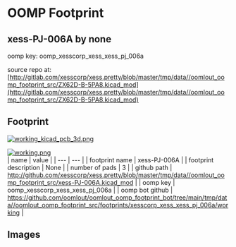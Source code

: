 # OOMP Footprint  
## xess-PJ-006A  by none  
  
oomp key: oomp_xesscorp_xess_xess_pj_006a  
  
source repo at: [http://gitlab.com/xesscorp/xess.pretty/blob/master/tmp/data//oomlout_oomp_footprint_src/ZX62D-B-5PA8.kicad_mod](http://gitlab.com/xesscorp/xess.pretty/blob/master/tmp/data//oomlout_oomp_footprint_src/ZX62D-B-5PA8.kicad_mod)  
## Footprint  
  
[![working_kicad_pcb_3d.png](working_kicad_pcb_3d_600.png)](working_kicad_pcb_3d.png)  
  
[![working.png](working_600.png)](working.png)  
| name | value | 
| --- | --- | 
| footprint name | xess-PJ-006A | 
| footprint description | None | 
| number of pads | 3 | 
| github path | http://github.com/xesscorp/xess.pretty/blob/master/tmp/data//oomlout_oomp_footprint_src/xess-PJ-006A.kicad_mod | 
| oomp key | oomp_xesscorp_xess_xess_pj_006a | 
| oomp bot github | https://github.com/oomlout/oomlout_oomp_footprint_bot/tree/main/tmp/data//oomlout_oomp_footprint_src/footprints/xesscorp_xess_xess_pj_006a/working | 
## Images  
